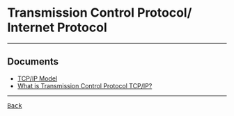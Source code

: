 # Transmission Control Protocol/ Internet Protocol

---

## Documents

- [TCP/IP Model](https://www.geeksforgeeks.org/tcp-ip-model/)
- [What is Transmission Control Protocol TCP/IP?](https://www.fortinet.com/resources/cyberglossary/tcp-ip)

---

[<kbd> Back </kbd>](./../readme.md)
